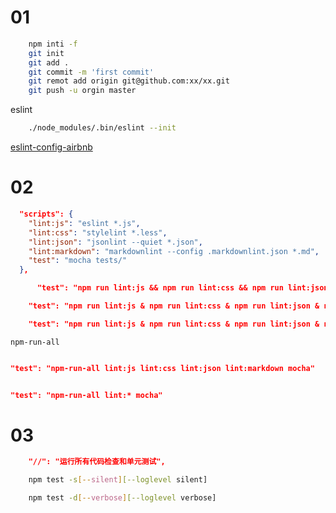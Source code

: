 # 01

```bash
    npm inti -f
    git init
    git add .
    git commit -m 'first commit'
    git remot add origin git@github.com:xx/xx.git
    git push -u orgin master
```
eslint

```bash
    ./node_modules/.bin/eslint --init
```

[eslint-config-airbnb](https://www.npmjs.com/package/eslint-config-airbnb)


# 02

```json
  "scripts": {
    "lint:js": "eslint *.js",
    "lint:css": "stylelint *.less",
    "lint:json": "jsonlint --quiet *.json",
    "lint:markdown": "markdownlint --config .markdownlint.json *.md",
    "test": "mocha tests/"
  },
```

```json
      "test": "npm run lint:js && npm run lint:css && npm run lint:json && npm run lint:markdown && mocha tests/"
```

```json
    "test": "npm run lint:js & npm run lint:css & npm run lint:json & npm run lint:markdown & mocha tests/"
```

```json
    "test": "npm run lint:js & npm run lint:css & npm run lint:json & npm run lint:markdown & mocha tests/ &wait"
```


```npm-run-all```

```json

"test": "npm-run-all lint:js lint:css lint:json lint:markdown mocha"


"test": "npm-run-all lint:* mocha"

```

# 03

```json
    "//": "运行所有代码检查和单元测试",
```

```bash
    npm test -s[--silent][--loglevel silent]
```

```bash
    npm test -d[--verbose][--loglevel verbose]
```